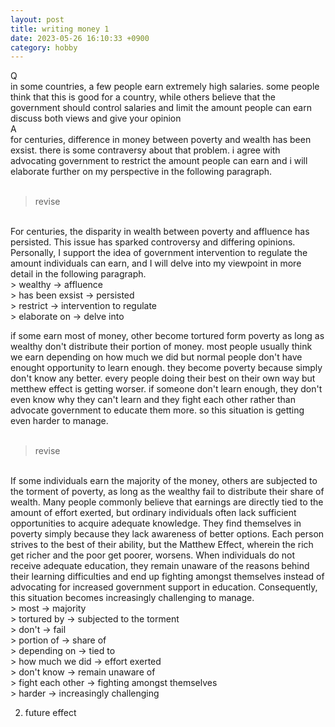 ```yaml
---
layout: post
title: writing money 1
date: 2023-05-26 16:10:33 +0900
category: hobby
---
```

Q
<br/>
in some countries, a few people earn extremely high salaries. some people think that this is good for a country, while others believe that the government should control salaries and limit the amount people can earn
<br/>
discuss both views and give your opinion
<br/>
A
<br/>
for centuries, difference in money between poverty and wealth has been exsist. there is some contraversy about that problem. i agree with advocating government to restrict the amount people can earn and i will elaborate further on my perspective in the following paragraph.
<br/>
<br/>
>revise

<br/>
For centuries, the disparity in wealth between poverty and affluence has persisted. This issue has sparked controversy and differing opinions. Personally, I support the idea of government intervention to regulate the amount individuals can earn, and I will delve into my viewpoint in more detail in the following paragraph.
<br/>
> wealthy -> affluence
<br/>
> has been exsist -> persisted
<br/>
> restrict -> intervention to regulate
<br/>
> elaborate on -> delve into
<br/>

if some earn most of money, other become tortured form poverty as long as wealthy don't distribute their portion of money. most people usually think we earn depending on how much we did but normal people don't have enought opportunity to learn enough. they become poverty because simply don't know any better. every people doing their best on their own way but metthew effect is getting worser. if someone don't learn enough, they don't even know why they can't learn and they fight each other rather than advocate government to educate them more. so this situation is getting even harder to manage.
<br/>
<br/>
> revise

<br/>
If some individuals earn the majority of the money, others are subjected to the torment of poverty, as long as the wealthy fail to distribute their share of wealth. Many people commonly believe that earnings are directly tied to the amount of effort exerted, but ordinary individuals often lack sufficient opportunities to acquire adequate knowledge. They find themselves in poverty simply because they lack awareness of better options. Each person strives to the best of their ability, but the Matthew Effect, wherein the rich get richer and the poor get poorer, worsens. When individuals do not receive adequate education, they remain unaware of the reasons behind their learning difficulties and end up fighting amongst themselves instead of advocating for increased government support in education. Consequently, this situation becomes increasingly challenging to manage.
<br/>
> most -> majority
<br/>
> tortured by -> subjected to the torment
<br/>
> don't -> fail
<br/>
> portion of -> share of
<br/>
> depending on -> tied to
<br/>
> how much we did -> effort exerted
<br/>
> don't know -> remain unaware of
<br/>
> fight each other -> fighting amongst themselves
<br/>
> harder -> increasingly challenging
<br/>

2. future effect